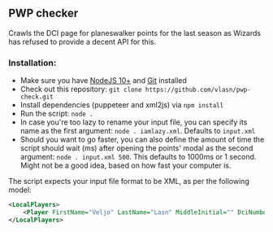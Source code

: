 ## PWP checker

Crawls the DCI page for planeswalker points for the last season as Wizards has refused to provide a decent API for this.


### Installation:

- Make sure you have [NodeJS 10+](https://nodejs.org/en/) and [Git](https://git-scm.com/) installed
- Check out this repository: `git clone https://github.com/vlasn/pwp-check.git`
- Install dependencies (puppeteer and xml2js) via `npm install`
- Run the script: `node .`
- In case you're too lazy to rename your input file, you can specify its name as the first argument: `node . iamlazy.xml`. Defaults to `input.xml`
- Should you want to go faster, you can also define the amount of time the script should wait (ms) after opening the points' modal as the second argument: `node . input.xml 500`. This defaults to 1000ms or 1 second. Might not be a good idea, based on how fast your computer is.

The script expects your input file format to be XML, as per the following model:
```xml
<LocalPlayers>
    <Player FirstName="Veljo" LastName="Lasn" MiddleInitial="" DciNumber="9115259053" CountryCode="EE" IsJudge="False" />
</LocalPlayers>
```